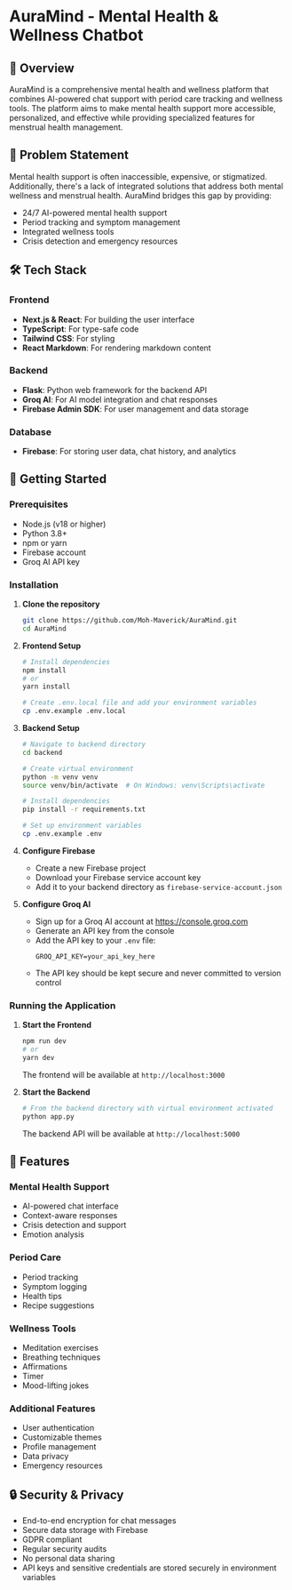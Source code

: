 # AuraMind - Mental Health & Wellness Chatbot

## 🌟 Overview
AuraMind is a comprehensive mental health and wellness platform that combines AI-powered chat support with period care tracking and wellness tools. The platform aims to make mental health support more accessible, personalized, and effective while providing specialized features for menstrual health management.

## 🎯 Problem Statement
Mental health support is often inaccessible, expensive, or stigmatized. Additionally, there's a lack of integrated solutions that address both mental wellness and menstrual health. AuraMind bridges this gap by providing:
- 24/7 AI-powered mental health support
- Period tracking and symptom management
- Integrated wellness tools
- Crisis detection and emergency resources

## 🛠️ Tech Stack

### Frontend
- **Next.js & React**: For building the user interface
- **TypeScript**: For type-safe code
- **Tailwind CSS**: For styling
- **React Markdown**: For rendering markdown content

### Backend
- **Flask**: Python web framework for the backend API
- **Groq AI**: For AI model integration and chat responses
- **Firebase Admin SDK**: For user management and data storage

### Database
- **Firebase**: For storing user data, chat history, and analytics

## 🚀 Getting Started

### Prerequisites
- Node.js (v18 or higher)
- Python 3.8+
- npm or yarn
- Firebase account
- Groq AI API key

### Installation

1. **Clone the repository**
   ```bash
   git clone https://github.com/Moh-Maverick/AuraMind.git
   cd AuraMind
   ```

2. **Frontend Setup**
   ```bash
   # Install dependencies
   npm install
   # or
   yarn install

   # Create .env.local file and add your environment variables
   cp .env.example .env.local
   ```

3. **Backend Setup**
   ```bash
   # Navigate to backend directory
   cd backend

   # Create virtual environment
   python -m venv venv
   source venv/bin/activate  # On Windows: venv\Scripts\activate

   # Install dependencies
   pip install -r requirements.txt

   # Set up environment variables
   cp .env.example .env
   ```

4. **Configure Firebase**
   - Create a new Firebase project
   - Download your Firebase service account key
   - Add it to your backend directory as `firebase-service-account.json`

5. **Configure Groq AI**
   - Sign up for a Groq AI account at https://console.groq.com
   - Generate an API key from the console
   - Add the API key to your `.env` file:
     ```
     GROQ_API_KEY=your_api_key_here
     ```
   - The API key should be kept secure and never committed to version control

### Running the Application

1. **Start the Frontend**
   ```bash
   npm run dev
   # or
   yarn dev
   ```
   The frontend will be available at `http://localhost:3000`

2. **Start the Backend**
   ```bash
   # From the backend directory with virtual environment activated
   python app.py
   ```
   The backend API will be available at `http://localhost:5000`

## 🌟 Features

### Mental Health Support
- AI-powered chat interface
- Context-aware responses
- Crisis detection and support
- Emotion analysis

### Period Care
- Period tracking
- Symptom logging
- Health tips
- Recipe suggestions

### Wellness Tools
- Meditation exercises
- Breathing techniques
- Affirmations
- Timer
- Mood-lifting jokes

### Additional Features
- User authentication
- Customizable themes
- Profile management
- Data privacy
- Emergency resources

## 🔒 Security & Privacy
- End-to-end encryption for chat messages
- Secure data storage with Firebase
- GDPR compliant
- Regular security audits
- No personal data sharing
- API keys and sensitive credentials are stored securely in environment variables
